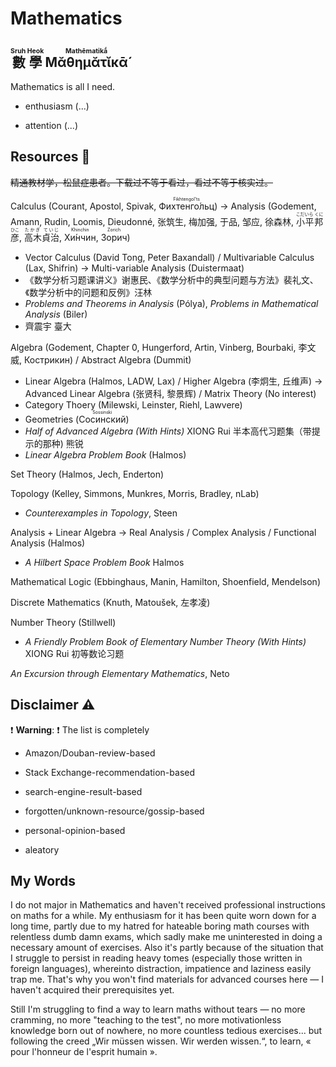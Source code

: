 # Mathematics

<h2><ruby>數學<rt>Sruh Heok</rt></ruby> <ruby>Μᾰθημᾰτῐκᾱ́<rt>Mathēmatikā́</rt></ruby></h2>

Mathematics is all I need.

- enthusiasm (...)

- attention (...)

## Resources 🚧

~~精通教材学，松鼠症患者。下载过不等于看过，看过不等于核实过。~~

Calculus (Courant, Apostol, Spivak, <ruby>Фихтенго́льц<rt>Fikhtengol'ts</rt></ruby>) -> Analysis (Godement, Amann, Rudin, Loomis, Dieudonné, 张筑生, 梅加强, 于品, 邹应, 徐森林, <ruby>小平邦彦<rt>こだいら くにひこ</rt></ruby>, <ruby>高木貞治<rt>たかぎ ていじ</rt></ruby>, <ruby>Хи́нчин<rt>Khinchin</rt></ruby>, <ruby>Зорич<rt>Zorich</rt></ruby>)

- Vector Calculus (David Tong, Peter Baxandall) / Multivariable Calculus (Lax, Shifrin) -> Multi-variable Analysis (Duistermaat)
- 《数学分析习题课讲义》谢惠民、《数学分析中的典型问题与方法》裴礼文、《数学分析中的问题和反例》汪林
- *Problems and Theorems in Analysis* (Pólya), *Problems in Mathematical Analysis* (Biler)
- 齊震宇 臺大

Algebra (Godement, Chapter 0, Hungerford, Artin, Vinberg, Bourbaki, 李文威, Кострикин) / Abstract Algebra (Dummit)

- Linear Algebra (Halmos, LADW, Lax) / Higher Algebra (李炯生, 丘维声) -> Advanced Linear Algebra (张贤科, 黎景辉) / Matrix Theory (No interest)
- Category Thoery (Milewski, Leinster, Riehl, Lawvere)
- Geometries (<ruby>Сосинский<rt>Sossinski</rt></ruby>)
- *Half of Advanced Algebra (With Hints)* XIONG Rui 半本高代习题集（带提示的那种) 熊锐
- *Linear Algebra Problem Book* (Halmos) 

Set Theory (Halmos, Jech, Enderton)

Topology (Kelley, Simmons, Munkres, Morris, Bradley, nLab)

- *Counterexamples in Topology*, Steen

Analysis + Linear Algebra -> Real Analysis / Complex Analysis / Functional Analysis (Halmos)

- *A Hilbert Space Problem Book* Halmos

Mathematical Logic (Ebbinghaus, Manin, Hamilton, Shoenfield, Mendelson)

Discrete Mathematics (Knuth, Matoušek, 左孝凌)

Number Theory (Stillwell)

- *A Friendly Problem Book of Elementary Number Theory (With Hints)* XIONG Rui 初等数论习题

*An Excursion through Elementary Mathematics*, Neto

## Disclaimer ⚠

❗ **Warning**: ❗ The list is completely

- Amazon/Douban-review-based

- Stack Exchange-recommendation-based

- search-engine-result-based

- forgotten/unknown-resource/gossip-based

- personal-opinion-based

- aleatory

## My Words

I do not major in Mathematics and haven't received professional instructions on maths for a while. My enthusiasm for it has been quite worn down for a long time, partly due to my hatred for hateable boring math courses with relentless dumb damn exams, which sadly make me uninterested in doing a necessary amount of exercises. Also it's partly because of the situation that I struggle to persist in reading heavy tomes (especially those written in foreign languages), whereinto distraction, impatience and laziness easily trap me. That's why you won't find materials for advanced courses here — I haven't acquired their prerequisites yet.

Still I'm struggling to find a way to learn maths without tears — no more cramming, no more "teaching to the test", no more motivationless knowledge born out of nowhere, no more countless tedious exercises... but following the creed „Wir müssen wissen. Wir werden wissen.“, to learn, « pour l'honneur de l'esprit humain ».
